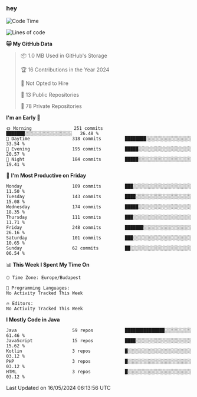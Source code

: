 ### hey

<!--START_SECTION:waka-->
![Code Time](http://img.shields.io/badge/Code%20Time-981%20hrs%2055%20mins-blue)

![Lines of code](https://img.shields.io/badge/From%20Hello%20World%20I%27ve%20Written-1.1%20million%20lines%20of%20code-blue)

**🐱 My GitHub Data** 

> 📦 1.0 MB Used in GitHub's Storage 
 > 
> 🏆 16 Contributions in the Year 2024
 > 
> 🚫 Not Opted to Hire
 > 
> 📜 13 Public Repositories 
 > 
> 🔑 78 Private Repositories 
 > 
**I'm an Early 🐤** 

```text
🌞 Morning                251 commits         ███████░░░░░░░░░░░░░░░░░░   26.48 % 
🌆 Daytime                318 commits         ████████░░░░░░░░░░░░░░░░░   33.54 % 
🌃 Evening                195 commits         █████░░░░░░░░░░░░░░░░░░░░   20.57 % 
🌙 Night                  184 commits         █████░░░░░░░░░░░░░░░░░░░░   19.41 % 
```
📅 **I'm Most Productive on Friday** 

```text
Monday                   109 commits         ███░░░░░░░░░░░░░░░░░░░░░░   11.50 % 
Tuesday                  143 commits         ████░░░░░░░░░░░░░░░░░░░░░   15.08 % 
Wednesday                174 commits         █████░░░░░░░░░░░░░░░░░░░░   18.35 % 
Thursday                 111 commits         ███░░░░░░░░░░░░░░░░░░░░░░   11.71 % 
Friday                   248 commits         ███████░░░░░░░░░░░░░░░░░░   26.16 % 
Saturday                 101 commits         ███░░░░░░░░░░░░░░░░░░░░░░   10.65 % 
Sunday                   62 commits          ██░░░░░░░░░░░░░░░░░░░░░░░   06.54 % 
```


📊 **This Week I Spent My Time On** 

```text
🕑︎ Time Zone: Europe/Budapest

💬 Programming Languages: 
No Activity Tracked This Week

🔥 Editors: 
No Activity Tracked This Week
```

**I Mostly Code in Java** 

```text
Java                     59 repos            ███████████████░░░░░░░░░░   61.46 % 
JavaScript               15 repos            ████░░░░░░░░░░░░░░░░░░░░░   15.62 % 
Kotlin                   3 repos             █░░░░░░░░░░░░░░░░░░░░░░░░   03.12 % 
PHP                      3 repos             █░░░░░░░░░░░░░░░░░░░░░░░░   03.12 % 
HTML                     3 repos             █░░░░░░░░░░░░░░░░░░░░░░░░   03.12 % 
```




 Last Updated on 16/05/2024 06:13:56 UTC
<!--END_SECTION:waka-->
